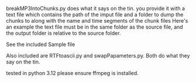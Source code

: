 breakMP3IntoChunks.py
does what it says on the tin. you provide it with a text file which contains the path of the imput file and a folder to dump the chunks to along with the name and time segments of the chunk files
Here's an example
the text file must be in the same folder as the source file, and the output folder is relative to the source folder.

See the included Sample file

Also included are RTFtoascii.py and swapPapameters.py. Both do what they say on the tin.

tested in python 3.12
please ensure ffmpeg is installed.

